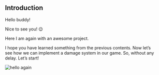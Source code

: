 ## Introduction

Hello buddy!

Nice to see you! 😉

Here I am again with an awesome project.

I hope you have learned something from the previous contents. Now let’s see how we can implement a damage system in our game. So, without any delay. Let’s start!

![hello again](https://media.giphy.com/media/JUebFeFo7jGTdZ56bO/giphy.gif)

